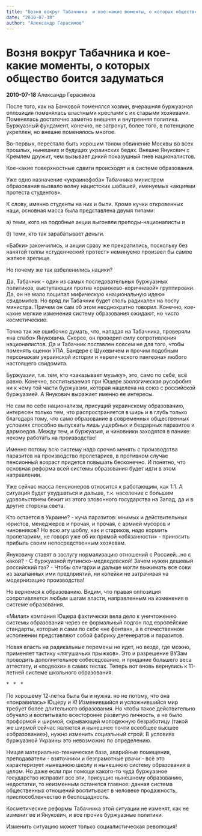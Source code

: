 ```yaml
---
title: "Возня вокруг Табачника  и кое-какие моменты, о которых общество боится задуматься"
date: "2010-07-18"
author: "Александр Герасимов"
---
```


# Возня вокруг Табачника  и кое-какие моменты, о которых общество боится задуматься

**2010-07-18** Александр Герасимов

После того, как на Банковой поменялся хозяин, вчерашняя буржуазная оппозиция поменялась властными креслами с их старыми хозяевами. Поменялась достаточно заметно внешняя и внутренняя политика. Буржуазный фундамент, конечно, не затронут, более того, в потенциале укреплен, но внешне поменялось многое.

Во-первых, перестало быть хорошим тоном обвинение Москвы во всех прошлых, нынешних и будущих украинских бедах. Внешне Янукович с Кремлем дружит, чем вызывает дикий показушный гнев националистов.

Кое-какие поверхностные сдвиги происходят и в системе образования.

Уже одно назначение «украинофоба» Табачника министром образования вызвало волну нацистских шабашей, именуемых «акциями протеста студентов».

К слову, именно студенты на них и были. Кроме кучки откровенных наци, основная масса была представлена двумя типами:

а) теми, кого на подобные акции выгоняли преподы-националисты и

б) теми, кто так зарабатывает деньги.

«Бабки» закончились, и акции сразу же прекратились, поскольку без нанятой толпы «студенческий протест» неминуемо произвел бы самое жалкое зрелище.

Но почему же так взбеленились нацики?

Да, Табачник - один из самых последовательных буржуазных политиков, выступающих против «оранжево-коричневой» группировки. Да, он не мало пощипал мифическую «национальную идею» свидомитов. Но вряд ли Табачник будет столь радикален на посту министра. Причем он сам об этом неоднократно говорил. Конечно, кое-какие мелкие изменения систему образования ожидают, но чисто косметические.

Точно так же ошибочно думать, что, нападая на Табачника, проверяли «на слабо» Януковича. Скорее, он проверил силу сопротивления националистов. Да и Табачник поставлен совсем не для того, чтобы поменять оценки УПА, Бандере с Шухевичем и прочим подобным персонажам украинской истории и «еретического пантеона» любого настоящего свидомита.

Буржуазии, т.е. тем, кто «заказывает музыку», это, само по себе, всё равно. Конечно, воспитываемая при Ющере зоологическая русофобия ни к чему той части буржуазии, которая нацелена на союз с российской буржуазией. А Янукович выражает именно ее интересы.

Но сам по себе национализм, присущий украинскому образованию, интересен только тем, что распространяется в ширь и в глубь только благодаря тому, что само образование в современных общественных условиях способно выпускать лишь ущербных и бездарных паразитов и дармоедов. Между тем, и буржуазия, и чиновники заходятся в панике: некому работать на производстве!

Именно потому всю систему надо срочно менять с производства паразитов на производство пролетариев, в противном случае пенсионный возраст придется повышать бесконечно. И понятно, что основная реформа всей системы образования будет идти в этом направлении.

Уже сейчас масса пенсионеров относится к работающим, как 1:1. А ситуация будет ухудшаться и дальше, т.к. население с большим удовольствием бежит из этого зловонного государства на Запад, да и в другие стороны света.

Кто остается в Украине? - куча паразитов: мнимых и действительных юристов, менеджеров и прочая, и прочая, с армией мусоров и чиновников? Но всю эту шоблу, как и стариков, надо кормить пролетариям, не говоря уже об их прямой «обязанности» - приносить прибыль своим непосредственным хозяевам.

Януковичу ставят в заслугу нормализацию отношений с Россией...но с какой? - С буржуазной путинско-медведевской! Зачем нужен дешевый российский газ? - Чтобы олигархи и дальше могли выжимать все соки из захапанных ими предприятий, ни копейки не затрачивая на модернизацию производства!

Но вернемся к образованию. Видим, что правая оппозиция сопротивляется любым шагам власти, направленным на изменения в системе образования.

«Милая» компания Ющера фактически вела дело к уничтожению системы образования через ее формальный подгон под европейские стандарты, которые и сами по себе «не фонтан», а в отечественном исполнении представляют собой фабрику дегенератов и паразитов.

Новая власть на радикальные перемены не идет, но везде, где можно, применяет тактику «лягушачьих прыжков». Это и разрешение ВУЗам проводить дополнительное собеседование, и придание большего веса аттестату, и «подвохи» в самих тестах. Теперь вот вновь вернулись к 11-летней системе школьного образования.

*   *   *

По хорошему 12-летка была бы и нужна. но не потому, что она «понравилась» Ющеру и К! Изменившийся и усложнившийся мир требует более длительного образования. Но чтобы такое действительно обучало и воспитывало всесторонне развитую личность, а не было проформой и ширмой, скрывающей молодежную безработицу (такой же ширмой сейчас является и нынешнее почти всеобщее высшее «образование»), нужно изменить социальный строй. В условиях буржуазной Украины это невозможно по определению.

Нищая материально-техническая база, аварийные помещения, преподаватели - взяточники и безграмотные рвачи - всё это характеризует нынешнюю школу и нынешнюю систему образования в целом. Но даже если при помощи какого-то чуда буржуазное государство исправит все эти, присущие нынешнему образованию, недостатки, то неизменным останется главное: данная система общественных отношений воспитывает в человеке продажность, приспособленчество и беспощадность.

Косметические реформы Табачника этой ситуации не изменят, как не изменит ее и Янукович, и все прочие буржуазные политики.

Изменить ситуацию может только социалистическая революция!